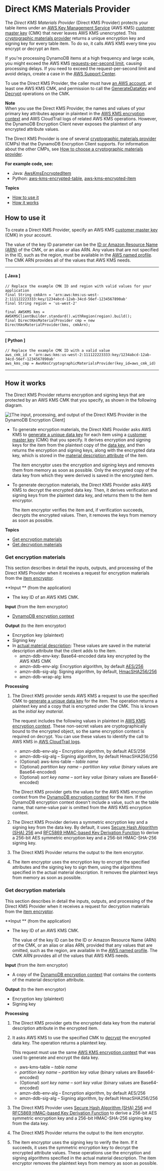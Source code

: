 # Direct KMS Materials Provider<a name="direct-kms-provider"></a>

The *Direct KMS Materials Provider* \(Direct KMS Provider\) protects your table items under an [AWS Key Management Service](https://docs.aws.amazon.com/kms/latest/developerguide/) \(AWS KMS\) [customer master key](https://docs.aws.amazon.com/kms/latest/developerguide/concepts.html#master_keys) \(CMK\) that never leaves AWS KMS unencrypted\. This [cryptographic materials provider](concepts.md#concept-material-provider) returns a unique encryption key and signing key for every table item\. To do so, it calls AWS KMS every time you encrypt or decrypt an item\.

If you're processing DynamoDB items at a high frequency and large scale, you might exceed the AWS KMS [requests\-per\-second limit](https://docs.aws.amazon.com/kms/latest/developerguide/limits.html#requests-per-second), causing processing delays\. If you need to exceed the request\-per\-second limit and avoid delays, create a case in the [AWS Support Center](https://console.aws.amazon.com/support/home)\. 

To use the Direct KMS Provider, the caller must have [an AWS account](https://aws.amazon.com/premiumsupport/knowledge-center/create-and-activate-aws-account/), at least one AWS KMS CMK, and permission to call the [GenerateDataKey](https://docs.aws.amazon.com/kms/latest/APIReference/API_GenerateDataKey.html) and [Decrypt](https://docs.aws.amazon.com/kms/latest/APIReference/API_Decrypt.html) operations on the CMK\.

**Note**  
When you use the Direct KMS Provider, the names and values of your primary key attributes appear in plaintext in the [AWS KMS encryption context](https://docs.aws.amazon.com/kms/latest/developerguide/concepts.html#encrypt_context) and AWS CloudTrail logs of related AWS KMS operations\. However, the DynamoDB Encryption Client never exposes the plaintext of any encrypted attribute values\.

The Direct KMS Provider is one of several [cryptographic materials provider](concepts.md#concept-material-provider) \(CMPs\) that the DynamoDB Encryption Client supports\. For information about the other CMPs, see [How to choose a cryptographic materials provider](crypto-materials-providers.md)\.

**For example code, see:**
+ Java: [AwsKmsEncryptedItem](https://github.com/aws/aws-dynamodb-encryption-java/blob/master/examples/com/amazonaws/examples/AwsKmsEncryptedItem.java)
+ Python: [aws\-kms\-encrypted\-table](https://github.com/aws/aws-dynamodb-encryption-python/blob/master/examples/src/aws_kms_encrypted_table.py), [aws\-kms\-encrypted\-item](https://github.com/aws/aws-dynamodb-encryption-python/blob/master/examples/src/aws_kms_encrypted_item.py)

**Topics**
+ [How to use it](#provider-kms-how-to-use)
+ [How it works](#provider-kms-how-it-works)

## How to use it<a name="provider-kms-how-to-use"></a>

To create a Direct KMS Provider, specify an AWS KMS [customer master key](https://docs.aws.amazon.com/kms/latest/developerguide/concepts.html#master_keys) \(CMK\) in your account\.

The value of the key ID parameter can be the [ID or Amazon Resource Name \(ARN\)](https://docs.aws.amazon.com/kms/latest/developerguide/viewing-keys.html#find-cmk-id-arn) of the CMK, or an alias or alias ARN\. Any values that are not specified in the ID, such as the region, must be available in the [AWS named profile](https://docs.aws.amazon.com/cli/latest/userguide/cli-multiple-profiles.html)\. The CMK ARN provides all of the values that AWS KMS needs\.

------
#### [ Java ]

```
// Replace the example CMK ID and region with valid values for your application
final String cmkArn = 'arn:aws:kms:us-west-2:111122223333:key/1234abcd-12ab-34cd-56ef-1234567890ab'
final String region = 'us-west-2'
      
final AWSKMS kms = AWSKMSClientBuilder.standard().withRegion(region).build();
final DirectKmsMaterialProvider cmp = new DirectKmsMaterialProvider(kms, cmkArn);
```

------
#### [ Python ]

```
// Replace the example CMK ID with a valid value
aws_cmk_id = 'arn:aws:kms:us-west-2:111122223333:key/1234abcd-12ab-34cd-56ef-1234567890ab'
aws_kms_cmp = AwsKmsCryptographicMaterialsProvider(key_id=aws_cmk_id)
```

------

## How it works<a name="provider-kms-how-it-works"></a>

The Direct KMS Provider returns encryption and signing keys that are protected by an AWS KMS CMK that you specify, as shown in the following diagram\.

![\[The input, processing, and output of the Direct KMS Provider in the DynamoDB Encryption Client\]](http://docs.aws.amazon.com/dynamodb-encryption-client/latest/devguide/images/directKMS.png)
+ To generate encryption materials, the Direct KMS Provider asks AWS KMS to [generate a unique data key](https://docs.aws.amazon.com/kms/latest/APIReference/API_GenerateDataKey.html) for each item using a [customer master key](https://docs.aws.amazon.com/kms/latest/developerguide/concepts.html#master_keys) \(CMK\) that you specify\. It derives encryption and signing keys for the item from the plaintext copy of the [data key](https://docs.aws.amazon.com/kms/latest/developerguide/concepts.html#data-keys), and then returns the encryption and signing keys, along with the encrypted data key, which is stored in the [material description attribute](concepts.md#material-description) of the item\. 

  The item encryptor uses the encryption and signing keys and removes them from memory as soon as possible\. Only the encrypted copy of the data key from which they were derived is saved in the encrypted item\.
+ To generate decryption materials, the Direct KMS Provider asks AWS KMS to decrypt the encrypted data key\. Then, it derives verification and signing keys from the plaintext data key, and returns them to the item encryptor\.

  The item encryptor verifies the item and, if verification succeeds, decrypts the encrypted values\. Then, it removes the keys from memory as soon as possible\.

**Topics**
+ [Get encryption materials](#direct-kms-get-encryption-materials)
+ [Get decryption materials](#direct-kms-get-decryption-materials)

### Get encryption materials<a name="direct-kms-get-encryption-materials"></a>

This section describes in detail the inputs, outputs, and processing of the Direct KMS Provider when it receives a request for encryption materials from the [item encryptor](concepts.md#item-encryptor)\.

**Input ** \(from the application\)
+ The key ID of an AWS KMS CMK\. 

**Input** \(from the item encryptor\)
+ [DynamoDB encryption context](concepts.md#encryption-context)

**Output** \(to the item encryptor\)
+ Encryption key \(plaintext\)
+ Signing key
+ In [actual material description](concepts.md#material-description): These values are saved in the material description attribute that the client adds to the item\.
  + amzn\-ddb\-env\-key: Base64\-encoded data key encrypted by the AWS KMS CMK
  + amzn\-ddb\-env\-alg: Encryption algorithm, by default [AES/256](https://csrc.nist.gov/projects/cryptographic-standards-and-guidelines/archived-crypto-projects/aes-development)
  + amzn\-ddb\-sig\-alg: Signing algorithm, by default, [HmacSHA256/256](https://en.wikipedia.org/wiki/HMAC)
  + amzn\-ddb\-wrap\-alg: kms

**Processing**

1. The Direct KMS provider sends AWS KMS a request to use the specified CMK to [generate a unique data key](https://docs.aws.amazon.com/kms/latest/APIReference/API_GenerateDataKey.html) for the item\. The operation returns a plaintext key and a copy that is encrypted under the CMK\. This is known as the *initial key material*\.

   The request includes the following values in plaintext in [AWS KMS encryption context](https://docs.aws.amazon.com/kms/latest/developerguide/concepts.html#encrypt_context)\. These non\-secret values are cryptographically bound to the encrypted object, so the same encryption context is required on decrypt\. You can use these values to identify the call to AWS KMS in [AWS CloudTrail logs](https://docs.aws.amazon.com/kms/latest/developerguide/monitoring-overview.html)\.
   + amzn\-ddb\-env\-alg – Encryption algorithm, by default AES/256
   + amzn\-ddb\-sig\-alg – Signing algorithm, by default HmacSHA256/256
   + \(Optional\) aws\-kms\-table – *table name*
   + \(Optional\) *partition key name* – *partition key value* \(binary values are Base64\-encoded\)
   + \(Optional\) *sort key name* – *sort key value* \(binary values are Base64\-encoded\)

   The Direct KMS provider gets the values for the AWS KMS encryption context from the [DynamoDB encryption context](concepts.md#encryption-context) for the item\. If the DynamoDB encryption context doesn't include a value, such as the table name, that name\-value pair is omitted from the AWS KMS encryption context\.

1. The Direct KMS Provider derives a symmetric encryption key and a signing key from the data key\. By default, it uses [Secure Hash Algorithm \(SHA\) 256](https://en.wikipedia.org/wiki/SHA-2) and [RFC5869 HMAC\-based Key Derivation Function](https://tools.ietf.org/html/rfc5869) to derive a 256\-bit AES symmetric encryption key and a 256\-bit HMAC\-SHA\-256 signing key\. 

1. The Direct KMS Provider returns the output to the item encryptor\.

1. The item encryptor uses the encryption key to encrypt the specified attributes and the signing key to sign them, using the algorithms specified in the actual material description\. It removes the plaintext keys from memory as soon as possible\.

### Get decryption materials<a name="direct-kms-get-decryption-materials"></a>

This section describes in detail the inputs, outputs, and processing of the Direct KMS Provider when it receives a request for decryption materials from the [item encryptor](concepts.md#item-encryptor)\.

**Input ** \(from the application\)
+ The key ID of an AWS KMS CMK\. 

  The value of the key ID can be the ID or Amazon Resource Name \(ARN\) of the CMK, or an alias or alias ARN, provided that any values that are omitted, such as the region, are available in the [AWS named profile](https://docs.aws.amazon.com/cli/latest/userguide/cli-multiple-profiles.html)\. The CMK ARN provides all of the values that AWS KMS needs\.

**Input** \(from the item encryptor\)
+ A copy of the [DynamoDB encryption context](concepts.md#encryption-context) that contains the contents of the material description attribute\.

**Output** \(to the item encryptor\)
+ Encryption key \(plaintext\)
+ Signing key

**Processing**

1. The Direct KMS provider gets the encrypted data key from the material description attribute in the encrypted item\. 

1. It asks AWS KMS to use the specified CMK to [decrypt](https://docs.aws.amazon.com/kms/latest/APIReference/API_GenerateDataKey.html) the encrypted data key\. The operation returns a plaintext key\.

   This request must use the same [AWS KMS encryption context](https://docs.aws.amazon.com/kms/latest/developerguide/concepts.html#encrypt_context) that was used to generate and encrypt the data key\.
   + aws\-kms\-table – *table name*
   + *partition key name* – *partition key value* \(binary values are Base64\-encoded\)
   + \(Optional\) *sort key name* – *sort key value* \(binary values are Base64\-encoded\)
   + amzn\-ddb\-env\-alg – Encryption algorithm, by default AES/256
   + amzn\-ddb\-sig\-alg – Signing algorithm, by default HmacSHA256/256

1. The Direct KMS Provider uses [Secure Hash Algorithm \(SHA\) 256](https://en.wikipedia.org/wiki/SHA-2) and [RFC5869 HMAC\-based Key Derivation Function](https://tools.ietf.org/html/rfc5869) to derive a 256\-bit AES symmetric encryption key and a 256\-bit HMAC\-SHA\-256 signing key from the data key\. 

1. The Direct KMS Provider returns the output to the item encryptor\.

1. The item encryptor uses the signing key to verify the item\. If it succeeds, it uses the symmetric encryption key to decrypt the encrypted attribute values\. These operations use the encryption and signing algorithms specified in the actual material description\. The item encryptor removes the plaintext keys from memory as soon as possible\.